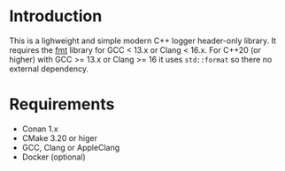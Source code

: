 # Introduction
This is a lighweight and simple modern C++ logger header-only library.
It requires the [fmt](https://github.com/fmtlib/fmt) library for GCC < 13.x or Clang < 16.x.
For C++20 (or higher) with GCC >= 13.x or Clang >= 16 it uses `std::format` so there no external dependency.

# Requirements

- Conan 1.x
- CMake 3.20 or higer
- GCC, Clang or AppleClang
- Docker (optional)